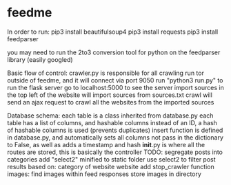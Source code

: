# feedme

In order to run:
pip3 install beautifulsoup4
pip3 install requests
pip3 install feedparser

you may need to run the 2to3 conversion tool for python on the feedparser library (easily googled)

Basic flow of control:
crawler.py is responsible for all crawling
run tor outside of feedme, and it will connect via port 9050
run "python3 run.py" to run the flask server
go to localhost:5000 to see the server
import sources in the top left of the website will import sources from sources.txt
crawl will send an ajax request to crawl all the websites from the imported sources

Database schema:
each table is a class inherited from database.py
each table has a list of columns, and hashable columns
instead of an ID, a hash of hashable columns is used (prevents duplicates)
insert function is defined in database.py, and automatically sets all columns not pass in the dictionary to False, as well as adds a timestamp and hash
__init__.py is where all the routes are stored, this is basically the controller
TODO:
segregate posts into categories
add "select2" minified to static folder
use select2 to filter post results based on:
  category of website
  website
add stop_crawler function
images:
  find images within feed responses
  store images in directory
  